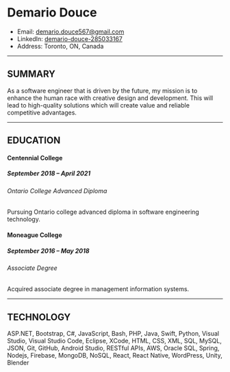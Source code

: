 # Demario Douce

- Email: demario.douce567@gmail.com
- LinkedIn: [demario-douce-285033167](https://www.linkedin.com/in/demario-douce-285033167/)
- Address: Toronto, ON, Canada

---

## SUMMARY

As a software engineer that is driven by the future, my mission is to enhance the human race with creative design and development. This will lead to high-quality solutions which will create value and reliable competitive advantages.

---

## EDUCATION

#### Centennial College

##### September 2018 – April 2021

###### Ontario College Advanced Diploma

Pursuing Ontario college advanced diploma in software engineering technology.

#### Moneague College

##### September 2016 – May 2018

###### Associate Degree

Acquired associate degree in management information systems.

---

## TECHNOLOGY

ASP.NET, Bootstrap, C#, JavaScript, Bash, PHP, Java, Swift, Python, Visual Studio, Visual Studio Code, Eclipse, XCode, HTML, CSS, XML, SQL, MySQL, JSON, Git, GitHub, Android Studio, RESTful APIs, AWS, Oracle SQL, Spring, Nodejs, Firebase, MongoDB, NoSQL, React, React Native, WordPress, Unity, Blender
